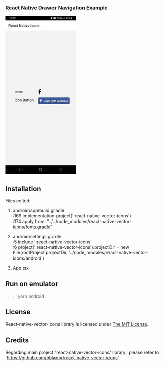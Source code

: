 ### React Native Drawer Navigation Example
![Icon_demo1](Icon_demo1.jpg)


## Installation
Files edited:
1. android\app\build.gradle  
:169 implementation project(':react-native-vector-icons')  
:174 apply from: "../../node_modules/react-native-vector-icons/fonts.gradle"

2. android\settings.gradle  
:5 include ':react-native-vector-icons'  
:6 project(':react-native-vector-icons').projectDir = new File(rootProject.projectDir, '../node_modules/react-native-vector-icons/android')  

3. App.tsx


## Run on emulator
> yarn android

## License

React-native-vector-icons library is licensed under [The MIT License](LICENSE).

## Credits
Regarding main project 'react-native-vector-icons' library', please refer to 'https://github.com/oblador/react-native-vector-icons'